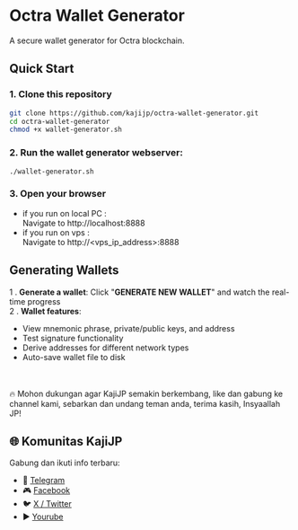 # Octra Wallet Generator
A secure wallet generator for Octra blockchain.
## Quick Start
### 1. Clone this repository
```bash
git clone https://github.com/kajijp/octra-wallet-generator.git
cd octra-wallet-generator
chmod +x wallet-generator.sh
```
### 2. Run the wallet generator webserver:
```
./wallet-generator.sh
```
### 3. Open your browser
- if you run on local PC :<br>
Navigate to http://localhost:8888 <br>
- if you run on vps :  
Navigate to http://<vps_ip_address>:8888

## Generating Wallets
1 . **Generate a wallet**: Click "**GENERATE NEW WALLET**" and watch the real-time progress  
2 . **Wallet features**:  
- View mnemonic phrase, private/public keys, and address
- Test signature functionality
- Derive addresses for different network types
- Auto-save wallet file to disk

<br><br>
🔥 Mohon dukungan agar KajiJP semakin berkembang, like dan gabung ke channel kami, sebarkan dan undang teman anda, terima kasih, Insyaallah JP!
## 🌐 Komunitas KajiJP
Gabung dan ikuti info terbaru:
- 💬 [Telegram](https://t.me/kajijp)
- 🎮 [Facebook](https://facebook.com/kajijp)
- 🐦 [X / Twitter](https://x.com/wakkajijp)
- ▶️ [Yourube](https://www.youtube.com/@KajiJP)

